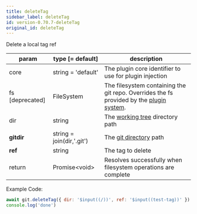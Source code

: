 ```yaml
---
title: deleteTag
sidebar_label: deleteTag
id: version-0.70.7-deleteTag
original_id: deleteTag
---
```


Delete a local tag ref

| param           | type [= default]          | description                                                                                               |
| --------------- | ------------------------- | --------------------------------------------------------------------------------------------------------- |
| core            | string = 'default'        | The plugin core identifier to use for plugin injection                                                    |
| fs [deprecated] | FileSystem                | The filesystem containing the git repo. Overrides the fs provided by the [plugin system](./plugin_fs.md). |
| dir             | string                    | The [working tree](dir-vs-gitdir.md) directory path                                                       |
| **gitdir**      | string = join(dir,'.git') | The [git directory](dir-vs-gitdir.md) path                                                                |
| **ref**         | string                    | The tag to delete                                                                                         |
| return          | Promise\<void\>           | Resolves successfully when filesystem operations are complete                                             |

Example Code:

```js live
await git.deleteTag({ dir: '$input((/))', ref: '$input((test-tag))' })
console.log('done')
```

<script>
(function rewriteEditLink() {
  const el = document.querySelector('a.edit-page-link.button');
  if (el) {
    el.href = 'https://github.com/isomorphic-git/isomorphic-git/edit/main/src/commands/deleteTag.js';
  }
})();
</script>